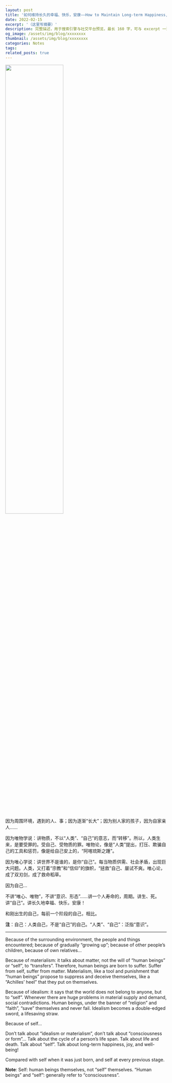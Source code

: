 ```yaml
---
layout: post
title: '如何维持长久的幸福、快乐，安康——How to Maintain Long-term Happiness, Joy, and Well-being'
date: 2022-02-15
excerpt: '（这里写摘要）'
description: 完整描述，用于搜索引擎与社交平台预览，最长 160 字，可与 excerpt 一致
og_image: /assets/img/blog/xxxxxxxx
thumbnail: /assets/img/blog/xxxxxxxx
categories: Notes
tags: 
related_posts: true
---
```


<img src="{{ '/assets/img/blog/xxxxxxxx' | relative_url }}" style="width:60%;">

因为周围环境，遇到的人、事；因为逐渐“长大”；因为别人家的孩子，因为自家亲人……

因为唯物学说：讲物质，不以“人类”、“自己”的意志，而“转移”。所以，人类生来，是要受罪的。受自己、受物质的罪。唯物论，像是“人类”提出，打压、欺骗自己的工具和惩罚，像是给自己安上的，“阿喀琉斯之踵”。

因为唯心学说：讲世界不是谁的，是你“自己”。每当物质供需、社会矛盾，出现巨大问题。人类，又打着“宗教”和“信仰”的旗帜，“拯救”自己、屡试不爽。唯心论，成了双刃剑，成了救命稻草。

因为自己…

不讲“唯心、唯物”，不讲“意识、形态”……讲一个人寿命的，周期。讲生、死。讲“自己”。讲长久地幸福、快乐，安康！

和刚出生的自己，每前一个阶段的自己，相比。

**注**：自己：人类自己，不是“自己”的自己。“人类”、“自己”：泛指“意识”。

---

Because of the surrounding environment, the people and things encountered; because of gradually “growing up”; because of other people’s children, because of own relatives…

Because of materialism: it talks about matter, not the will of “human beings” or “self”, to “transfers”. Therefore, human beings are born to suffer. Suffer from self, suffer from matter. Materialism, like a tool and punishment that “human beings” propose to suppress and deceive themselves, like a “Achilles’ heel” that they put on themselves.

Because of idealism: it says that the world does not belong to anyone, but to “self”. Whenever there are huge problems in material supply and demand, social contradictions. Human beings, under the banner of “religion” and “faith”, “save” themselves and never fail. Idealism becomes a double-edged sword, a lifesaving straw.

Because of self…

Don’t talk about “idealism or materialism”, don’t talk about “consciousness or form”… Talk about the cycle of a person’s life span. Talk about life and death. Talk about “self”. Talk about long-term happiness, joy, and well-being!

Compared with self when it was just born, and self at every previous stage.

**Note**: Self: human beings themselves, not “self” themselves. “Human beings” and “self”: generally refer to “consciousness”.